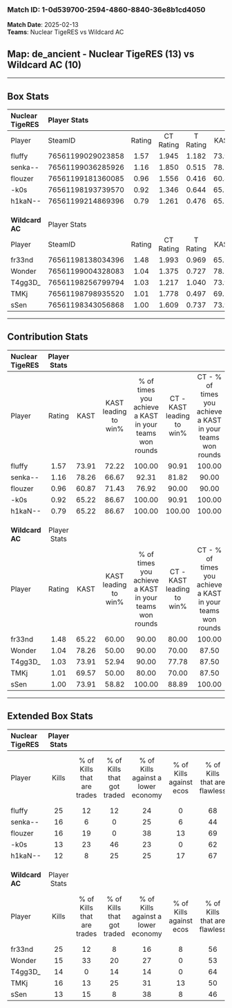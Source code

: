 ### Match ID: 1-0d539700-2594-4860-8840-36e8b1cd4050  
**Match Date**: 2025-02-13  
**Teams**: Nuclear TigeRES vs Wildcard AC  

## **Map**: de_ancient - Nuclear TigeRES (13) vs Wildcard AC (10)  
---  

## Box Stats  

| **Nuclear TigeRES** | Player Stats      |        |           |          |       |      |       |         |        |      |     |
| :- | :- | :-: | :-: | :-: | :-: | :-: | :-: | :-: | :-: | :-: | :-: |
| Player              | SteamID           | Rating | CT Rating | T Rating | KAST  | ADR  | Kills | Assists | Deaths | K/D  | HS% |
| fluffy              | 76561199029023858 |  1.57  |   1.945   |  1.182   | 73.91 | 98.3 |  25   |    4    |   13   | 1.92 | 40  |
| senka--             | 76561199036285926 |  1.16  |   1.850   |  0.515   | 78.26 | 77.3 |  16   |    7    |   15   | 1.07 | 18  |
| flouzer             | 76561199181360085 |  0.96  |   1.556   |  0.416   | 60.87 | 71.2 |  16   |    5    |   17   | 0.94 | 50  |
| -k0s                | 76561198193739570 |  0.92  |   1.346   |  0.644   | 65.22 | 92.6 |  13   |   13    |   20   | 0.65 | 69  |
| h1kaN--             | 76561199214869396 |  0.79  |   1.261   |  0.476   | 65.22 | 66.1 |  12   |    7    |   19   | 0.63 | 58  |
|                     |                   |        |           |          |       |      |       |         |        |      |     |
|                     |                   |        |           |          |       |      |       |         |        |      |     |
|                     |                   |        |           |          |       |      |       |         |        |      |     |
| **Wildcard AC**     | Player Stats      |        |           |          |       |      |       |         |        |      |     |
| Player              | SteamID           | Rating | CT Rating | T Rating | KAST  | ADR  | Kills | Assists | Deaths | K/D  | HS% |
| fr33nd              | 76561198138034396 |  1.48  |   1.993   |  0.969   | 65.22 | 98.9 |  25   |    3    |   14   | 1.79 | 40  |
| Wonder              | 76561199004328083 |  1.04  |   1.375   |  0.727   | 78.26 | 66.4 |  15   |    5    |   17   | 0.88 | 80  |
| T4gg3D_             | 76561198256799794 |  1.03  |   1.217   |  1.040   | 73.91 | 83.0 |  14   |   13    |   18   | 0.78 | 50  |
| TMKj                | 76561198798935520 |  1.01  |   1.778   |  0.497   | 69.57 | 83.9 |  16   |    8    |   20   | 0.80 | 50  |
| sSen                | 76561198343056868 |  1.00  |   1.609   |  0.737   | 73.91 | 66.0 |  13   |    5    |   14   | 0.93 | 53  |
---  

## Contribution Stats  

| **Nuclear TigeRES** | Player Stats |       |                      |                                                        |                           |                                                             |                          |                                                            |
| :- | :-: | :-: | :-: | :-: | :-: | :-: | :-: | :-: |
| Player              |    Rating    | KAST  | KAST leading to win% | % of times you achieve a KAST in your teams won rounds | CT - KAST leading to win% | CT - % of times you achieve a KAST in your teams won rounds | T - KAST leading to win% | T - % of times you achieve a KAST in your teams won rounds |
| fluffy              |     1.57     | 73.91 |        72.22         |                         100.00                         |           90.91           |                           100.00                            |          42.86           |                           100.00                           |
| senka--             |     1.16     | 78.26 |        66.67         |                         92.31                          |           81.82           |                            90.00                            |          42.86           |                           100.00                           |
| flouzer             |     0.96     | 60.87 |        71.43         |                         76.92                          |           90.00           |                            90.00                            |          25.00           |                           33.33                            |
| -k0s                |     0.92     | 65.22 |        86.67         |                         100.00                         |           90.91           |                           100.00                            |          75.00           |                           100.00                           |
| h1kaN--             |     0.79     | 65.22 |        86.67         |                         100.00                         |          100.00           |                           100.00                            |          60.00           |                           100.00                           |
|                     |              |       |                      |                                                        |                           |                                                             |                          |                                                            |
|                     |              |       |                      |                                                        |                           |                                                             |                          |                                                            |
|                     |              |       |                      |                                                        |                           |                                                             |                          |                                                            |
| **Wildcard AC**     | Player Stats |       |                      |                                                        |                           |                                                             |                          |                                                            |
| Player              |    Rating    | KAST  | KAST leading to win% | % of times you achieve a KAST in your teams won rounds | CT - KAST leading to win% | CT - % of times you achieve a KAST in your teams won rounds | T - KAST leading to win% | T - % of times you achieve a KAST in your teams won rounds |
| fr33nd              |     1.48     | 65.22 |        60.00         |                         90.00                          |           80.00           |                           100.00                            |          20.00           |                           50.00                            |
| Wonder              |     1.04     | 78.26 |        50.00         |                         90.00                          |           70.00           |                            87.50                            |          25.00           |                           100.00                           |
| T4gg3D_             |     1.03     | 73.91 |        52.94         |                         90.00                          |           77.78           |                            87.50                            |          25.00           |                           100.00                           |
| TMKj                |     1.01     | 69.57 |        50.00         |                         80.00                          |           70.00           |                            87.50                            |          16.67           |                           50.00                            |
| sSen                |     1.00     | 73.91 |        58.82         |                         100.00                         |           88.89           |                           100.00                            |          25.00           |                           100.00                           |
---  

## Extended Box Stats  

| **Nuclear TigeRES** | Player Stats |                            |                            |                                    |                         |                              |                                 |        |                             |                                     |                          |                               |                            |
| :- | :-: | :-: | :-: | :-: | :-: | :-: | :-: | :-: | :-: | :-: | :-: | :-: | :-: |
| Player              |    Kills     | % of Kills that are trades | % of Kills that got traded | % of Kills against a lower economy | % of Kills against ecos | % of Kills that are flawless | % of Kills that are close duels | Deaths | % of Deaths that get traded | % of Deaths against a lower economy | % of Deaths against ecos | % of Deaths that are flawless | % of Deaths that are close |
| fluffy              |      25      |             12             |             12             |                 24                 |            0            |              68              |                8                |   13   |              0              |                  8                  |            0             |              69               |             0              |
| senka--             |      16      |             6              |             0              |                 25                 |            6            |              44              |                6                |   15   |             13              |                 20                  |            0             |              73               |             0              |
| flouzer             |      16      |             19             |             0              |                 38                 |           13            |              69              |                0                |   17   |             12              |                 18                  |            0             |              65               |             0              |
| -k0s                |      13      |             23             |             46             |                 23                 |            0            |              62              |                8                |   20   |             20              |                 15                  |            0             |              30               |             15             |
| h1kaN--             |      12      |             8              |             25             |                 25                 |           17            |              67              |                8                |   19   |             21              |                 16                  |            0             |              42               |             0              |
|                     |              |                            |                            |                                    |                         |                              |                                 |        |                             |                                     |                          |                               |                            |
|                     |              |                            |                            |                                    |                         |                              |                                 |        |                             |                                     |                          |                               |                            |
|                     |              |                            |                            |                                    |                         |                              |                                 |        |                             |                                     |                          |                               |                            |
| **Wildcard AC**     | Player Stats |                            |                            |                                    |                         |                              |                                 |        |                             |                                     |                          |                               |                            |
| Player              |    Kills     | % of Kills that are trades | % of Kills that got traded | % of Kills against a lower economy | % of Kills against ecos | % of Kills that are flawless | % of Kills that are close duels | Deaths | % of Deaths that get traded | % of Deaths against a lower economy | % of Deaths against ecos | % of Deaths that are flawless | % of Deaths that are close |
| fr33nd              |      25      |             12             |             8              |                 16                 |            8            |              56              |                0                |   14   |              0              |                 14                  |            0             |              79               |             0              |
| Wonder              |      15      |             33             |             20             |                 27                 |            0            |              53              |               13                |   17   |              6              |                  6                  |            0             |              88               |             6              |
| T4gg3D_             |      14      |             0              |             14             |                 14                 |            0            |              64              |                0                |   18   |             22              |                 11                  |            0             |              33               |             11             |
| TMKj                |      16      |             13             |             25             |                 31                 |           13            |              50              |                6                |   20   |             20              |                  5                  |            0             |              55               |             10             |
| sSen                |      13      |             15             |             8              |                 38                 |            8            |              46              |                0                |   14   |             21              |                  7                  |            0             |              79               |             0              |
